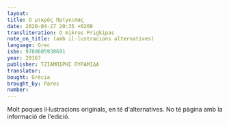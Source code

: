 ```yaml
---
layout:
title: Ο μικρός Πρίγκιπας
date: 2020-04-27 20:35 +0200
transliteration: O mikros Prigkipas
note_on_title: (amb il·lustracions alternatives)
language: Grec
isbn: 9789605930691
year: 2016?
publisher: ΤΖΙΑΜΠΙΡΗΣ ΠΥΡΑΜΙΔΑ
translator:
bought: Grècia
brought_by: Pares
number:
---
```


Molt poques il·lustracions originals, en té d'alternatives. No té pàgina amb la informació de l'edició.
